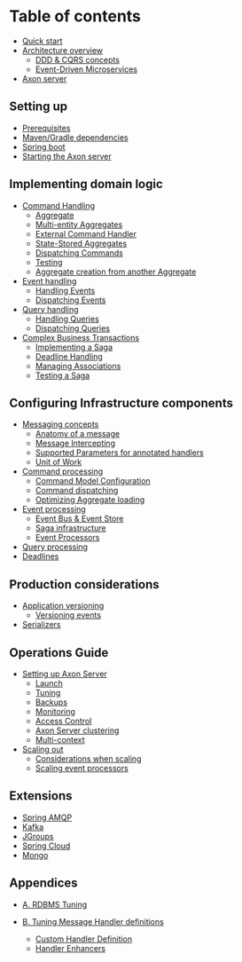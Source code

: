# Table of contents

* [Quick start](introduction/quick-start.md)
* [Architecture overview](introduction/architecture-overview/architecture-overview.md)
    * [DDD & CQRS concepts](introduction/architecture-overview/ddd-cqrs-concepts.md)
    * [Event-Driven Microservices](introduction/architecture-overview/event-driven-microservices.md)
* [Axon server](introduction/axon-server.md)

## Setting up

* [Prerequisites](setting-up/prerequisites.md)
* [Maven/Gradle dependencies](setting-up/maven-dependencies.md)
* [Spring boot](setting-up/spring-boot.md)
* [Starting the Axon server](setting-up/starting-the-axon-server.md)

## Implementing domain logic

* [Command Handling](implementing-domain-logic/command-handling/command-handling.md)
    * [Aggregate](implementing-domain-logic/command-handling/aggregate.md)
    * [Multi-entity Aggregates](implementing-domain-logic/command-handling/multi-entity-aggregates.md)
    * [External Command Handler](implementing-domain-logic/command-handling/external-command-handler.md)
    * [State-Stored Aggregates](implementing-domain-logic/command-handling/state-stored-aggregates.md)
    * [Dispatching Commands](implementing-domain-logic/command-handling/dispatching-commands.md)
    * [Testing](implementing-domain-logic/command-handling/testing.md)
    * [Aggregate creation from another Aggregate](implementing-domain-logic/command-handling/aggregate-creation-from-aggregate.md)
* [Event handling](implementing-domain-logic/event-handling/event-handling.md)
    * [Handling Events](implementing-domain-logic/event-handling/handling-events.md)
    * [Dispatching Events](implementing-domain-logic/event-handling/dispatching-events.md)
    <!--* [Updating view model](implementing-domain-logic/event-handling/updating-view-model.md)-->
* [Query handling](implementing-domain-logic/query-handling/query-handling.md)
    * [Handling Queries](implementing-domain-logic/query-handling/handling-queries.md)
    * [Dispatching Queries](implementing-domain-logic/query-handling/dispatching-queries.md)
* [Complex Business Transactions](implementing-domain-logic/complex-business-transactions/complex-business-transactions.md)
    <!--* [Deciding when to use a Saga](implementing-domain-logic/complex-business-transactions/when-to-use-saga.md)-->
    * [Implementing a Saga](implementing-domain-logic/complex-business-transactions/implementing-saga.md)
    <!--* [Dealing with errors](implementing-domain-logic/complex-business-transactions/dealing-with-errors.md)-->
    * [Deadline Handling](implementing-domain-logic/complex-business-transactions/deadline-handling.md)
    * [Managing Associations](implementing-domain-logic/complex-business-transactions/managing-associations.md)
    * [Testing a Saga](implementing-domain-logic/complex-business-transactions/testing.md)
    <!--* [Alternatives to Sagas](... explain BPMN engines ...)-->
<!-- * [Connecting the UI](implementing-domain-logic/connecting-the-ui/connecting-the-ui.md)
    * [Command publishing use cases](implementing-domain-logic/connecting-the-ui/command-publishing-use-cases.md)
    * [Dealing with eventual consistency](implementing-domain-logic/connecting-the-ui/dealing-with-eventual-consistency.md)
    * [Query publishing use cases](implementing-domain-logic/connecting-the-ui/query-publishing-use-cases.md) -->


## Configuring Infrastructure components

* [Messaging concepts](configuring-infrastructure-components/messaging-concepts/messaging-concepts.md)
    * [Anatomy of a message](configuring-infrastructure-components/messaging-concepts/message-anatomy.md)
    * [Message Intercepting](configuring-infrastructure-components/messaging-concepts/message-intercepting.md)
    * [Supported Parameters for annotated handlers](configuring-infrastructure-components/messaging-concepts/supported-parameters-for-annotated-handlers.md)
    * [Unit of Work](configuring-infrastructure-components/messaging-concepts/unit-of-work.md)
* [Command processing](configuring-infrastructure-components/command-processing/command-processing.md)
    * [Command Model Configuration](configuring-infrastructure-components/command-processing/command-model-configuration.md)
    * [Command dispatching](configuring-infrastructure-components/command-processing/command-dispatching.md)
    * [Optimizing Aggregate loading](configuring-infrastructure-components/command-processing/optimizing-aggregate-loading.md)
* [Event processing](configuring-infrastructure-components/event-processing/event-processing.md)
    * [Event Bus & Event Store](configuring-infrastructure-components/event-processing/event-bus-and-event-store.md)
    * [Saga infrastructure](configuring-infrastructure-components/event-processing/saga-infrastructure.md)
    * [Event Processors](configuring-infrastructure-components/event-processing/event-processors.md)
* [Query processing](configuring-infrastructure-components/query-processing.md)
* [Deadlines](configuring-infrastructure-components/deadlines.md)

## Production considerations

* [Application versioning](production-considerations/application-versioning/application-versioning.md)
    * [Versioning events](production-considerations/application-versioning/versioning-events.md)
* [Serializers](production-considerations/serializers/serializers.md)
<!--
    * [Custom serializer](production-considerations/serializers/_custom-serializer.md)
    * [Content type converters](production-considerations/serializers/_content-type-converters.md)
-->

## Operations Guide 

* [Setting up Axon Server](operations-guide/setting-up-axon-server/setting-up-axon-server.md)
    * [Launch](operations-guide/setting-up-axon-server/launch.md)
    * [Tuning](operations-guide/setting-up-axon-server/tuning.md)
    * [Backups](operations-guide/setting-up-axon-server/backups.md)
    * [Monitoring](operations-guide/setting-up-axon-server/monitoring.md)
    * [Access Control](operations-guide/setting-up-axon-server/access-control.md)
    * [Axon Server clustering](operations-guide/setting-up-axon-server/axon-server-clustering.md)
    * [Multi-context](operations-guide/setting-up-axon-server/multi-context.md)
* [Scaling out](operations-guide/scaling-out/scaling-out.md)
    * [Considerations when scaling](operations-guide/scaling-out/considerations-when-scaling.md)
    * [Scaling event processors](operations-guide/scaling-out/scaling-event-processors.md)

## Extensions

* [Spring AMQP](extensions/spring-amqp.md)
* [Kafka](extensions/kafka.md)
* [JGroups](extensions/jgroups.md)
* [Spring Cloud](extensions/spring-cloud.md)
* [Mongo](extensions/mongo.md)

## Appendices

* [A. RDBMS Tuning](appendices/rdbms-tuning.md)

* [B. Tuning Message Handler definitions](appendices/handler-definitions/handler-definitions.md)
    * [Custom Handler Definition](appendices/handler-definitions/custom-handler-definition.md)
    * [Handler Enhancers](appendices/handler-definitions/custom-handler-enhancers.md)
